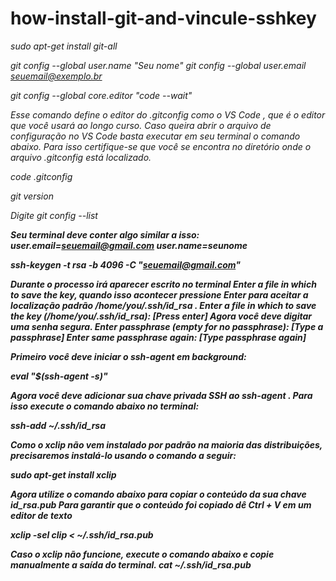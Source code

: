 # how-install-git-and-vincule-sshkey

<i>sudo apt-get install git-all<i>

<i>git config --global user.name "Seu nome"<i>
<i>git config --global user.email seuemail@exemplo.br<i>

<i>git config --global core.editor "code --wait"<i>

Esse comando define o editor do .gitconfig como o VS Code , que é o editor que você usará ao longo curso. 
Caso queira abrir o arquivo de configuração no VS Code basta executar em seu terminal o comando abaixo. 
Para isso certifique-se que você se encontra no diretório onde o arquivo .gitconfig está localizado.

<i>code .gitconfig<i>

<i>git version<i>

Digite 
<i>git config --list<i>
 
<b>Seu terminal deve conter algo similar a isso:  
user.email=seuemail@gmail.com
user.name=seunome

<i>ssh-keygen -t rsa -b 4096 -C "seuemail@gmail.com"<i>

Durante o processo irá aparecer escrito no terminal Enter a file in which to save the key, 
quando isso acontecer pressione Enter para aceitar a localização padrão /home/you/.ssh/id_rsa .
Enter a file in which to save the key (/home/you/.ssh/id_rsa): [Press enter]
Agora você deve digitar uma senha segura.
Enter passphrase (empty for no passphrase): [Type a passphrase]
Enter same passphrase again: [Type passphrase again]

Primeiro você deve iniciar o ssh-agent em background:

<i>eval "$(ssh-agent -s)"<i>

Agora você deve adicionar sua chave privada SSH ao ssh-agent . Para isso execute o comando abaixo no terminal:

<i>ssh-add ~/.ssh/id_rsa<i>

Como o xclip não vem instalado por padrão na maioria das distribuições,
precisaremos instalá-lo usando o comando a seguir:

<i>sudo apt-get install xclip

 Agora utilize o comando abaixo para copiar o conteúdo da sua chave id_rsa.pub
 Para garantir que o conteúdo foi copiado dê Ctrl + V em um editor de texto
 
<i>xclip -sel clip < ~/.ssh/id_rsa.pub<i>

Caso o xclip não funcione, execute o comando abaixo e copie manualmente a saída do terminal.
<i>cat ~/.ssh/id_rsa.pub<i>
